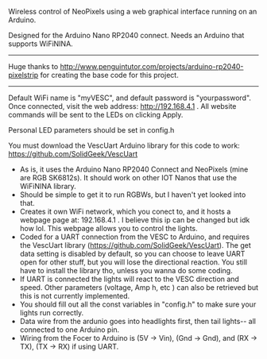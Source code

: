 Wireless control of NeoPixels using a web graphical interface running on an Arduino.

Designed for the Arduino Nano RP2040 connect.
Needs an Arduino that supports WiFiNINA. 

--------------------------------------------------------------------------------------------------------------------------------------------------------------------------
Huge thanks to  <http://www.penguintutor.com/projects/arduino-rp2040-pixelstrip>  for creating the base code for this project.

--------------------------------------------------------------------------------------------------------------------------------------------------------------------------

Default WiFi name is "myVESC", and default password is "yourpassword". Once connected, visit the web address: http://192.168.4.1 .  All website commands will be sent to the LEDs on clicking Apply.

Personal LED parameters should be set in config.h

You must download the VescUart Arduino library for this code to work: https://github.com/SolidGeek/VescUart 



- As is, it uses the Arduino Nano RP2040 Connect and NeoPixels (mine are RGB SK6812s). It should work on other IOT Nanos that use the WiFiNINA library.
- Should be simple to get it to run RGBWs, but I haven't yet looked into that.
- Creates it own WiFi network, which you conect to, and it hosts a webpage page at: 192.168.4.1 . I believe this ip can be changed but idk how lol. This webpage allows you to control the lights. 
- Coded for a UART connection from the VESC to Arduino, and requires the VescUart library (https://github.com/SolidGeek/VescUart). The get data setting is disabled by default, so you can choose to leave UART open for other stuff, but you will lose the directional reaction. You still have to install the library tho, unless you wanna do some coding. 
-  If UART is connected the lights will react to the VESC direction and speed. Other parameters (voltage,  Amp h, etc ) can also be retrieved but this is not currently implemented.  
- You should fill out all the const variables in "config.h" to make sure your lights run correctly.  
- Data wire from the ardunio goes into headlights first, then tail lights-- all connected to one Arduino pin. 
- Wiring from the Focer to Arduino is (5V -> Vin), (Gnd  ->  Gnd), and (RX -> TX), (TX -> RX) if using UART.
